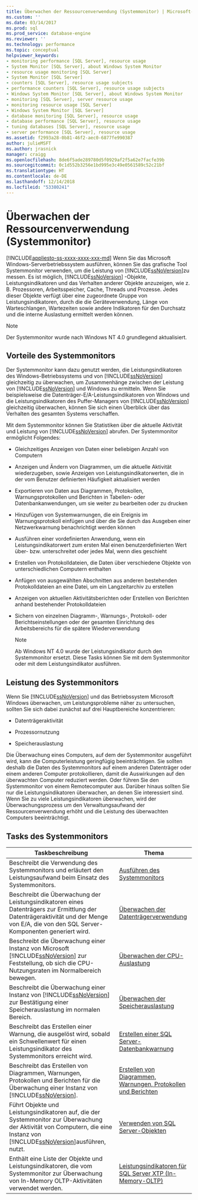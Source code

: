 ```yaml
---
title: Überwachen der Ressourcenverwendung (Systemmonitor) | Microsoft-Dokumentation
ms.custom: ''
ms.date: 03/14/2017
ms.prod: sql
ms.prod_service: database-engine
ms.reviewer: ''
ms.technology: performance
ms.topic: conceptual
helpviewer_keywords:
- monitoring performance [SQL Server], resource usage
- System Monitor [SQL Server], about Windows System Monitor
- resource usage monitoring [SQL Server]
- System Monitor [SQL Server]
- counters [SQL Server], resource usage subjects
- performance counters [SQL Server], resource usage subjects
- Windows System Monitor [SQL Server], about Windows System Monitor
- monitoring [SQL Server], server resource usage
- monitoring resource usage [SQL Server]
- Windows System Monitor [SQL Server]
- database monitoring [SQL Server], resource usage
- database performance [SQL Server], resource usage
- tuning databases [SQL Server], resource usage
- server performance [SQL Server], resource usage
ms.assetid: f2993a28-0b81-46f2-aec0-6877fe990387
author: julieMSFT
ms.author: jrasnick
manager: craigg
ms.openlocfilehash: 8de6f5ade289780d5f0929af2f5a62e7facfe39b
ms.sourcegitcommit: 0c1d552b3256e1bd995e3c49e0561589c52c21bf
ms.translationtype: HT
ms.contentlocale: de-DE
ms.lasthandoff: 12/14/2018
ms.locfileid: "53380241"
---
```

# <a name="monitor-resource-usage-system-monitor"></a>Überwachen der Ressourcenverwendung (Systemmonitor)
[!INCLUDE[appliesto-ss-xxxx-xxxx-xxx-md](../../includes/appliesto-ss-xxxx-xxxx-xxx-md.md)]
  Wenn Sie das Microsoft Windows-Serverbetriebssystem ausführen, können Sie das grafische Tool Systemmonitor verwenden, um die Leistung von [!INCLUDE[ssNoVersion](../../includes/ssnoversion-md.md)]zu messen. Es ist möglich, [!INCLUDE[ssNoVersion](../../includes/ssnoversion-md.md)] -Objekte, Leistungsindikatoren und das Verhalten anderer Objekte anzuzeigen, wie z. B. Prozessoren, Arbeitsspeicher, Cache, Threads und Prozesse. Jedes dieser Objekte verfügt über eine zugeordnete Gruppe von Leistungsindikatoren, durch die die Geräteverwendung, Länge von Warteschlangen, Wartezeiten sowie andere Indikatoren für den Durchsatz und die interne Auslastung ermittelt werden können.  
  
> [!NOTE]  
>  Der Systemmonitor wurde nach Windows NT 4.0 grundlegend aktualisiert.  
  
## <a name="benefits-of-system-monitor"></a>Vorteile des Systemmonitors  
 Der Systemmonitor kann dazu genutzt werden, die Leistungsindikatoren des Windows-Betriebssystems und von [!INCLUDE[ssNoVersion](../../includes/ssnoversion-md.md)] gleichzeitig zu überwachen, um Zusammenhänge zwischen der Leistung von [!INCLUDE[ssNoVersion](../../includes/ssnoversion-md.md)] und Windows zu ermitteln. Wenn Sie beispielsweise die Datenträger-E/A-Leistungsindikatoren von Windows und die Leistungsindikatoren des Puffer-Managers von [!INCLUDE[ssNoVersion](../../includes/ssnoversion-md.md)] gleichzeitig überwachen, können Sie sich einen Überblick über das Verhalten des gesamten Systems verschaffen.  
  
 Mit dem Systemmonitor können Sie Statistiken über die aktuelle Aktivität und Leistung von [!INCLUDE[ssNoVersion](../../includes/ssnoversion-md.md)] abrufen. Der Systemmonitor ermöglicht Folgendes:  
  
-   Gleichzeitiges Anzeigen von Daten einer beliebigen Anzahl von Computern  
  
-   Anzeigen und Ändern von Diagrammen, um die aktuelle Aktivität wiederzugeben, sowie Anzeigen von Leistungsindikatorwerten, die in der vom Benutzer definierten Häufigkeit aktualisiert werden  
  
-   Exportieren von Daten aus Diagrammen, Protokollen, Warnungsprotokollen und Berichten in Tabellen- oder Datenbankanwendungen, um sie weiter zu bearbeiten oder zu drucken  
  
-   Hinzufügen von Systemwarnungen, die ein Ereignis im Warnungsprotokoll einfügen und über die Sie durch das Ausgeben einer Netzwerkwarnung benachrichtigt werden können  
  
-   Ausführen einer vordefinierten Anwendung, wenn ein Leistungsindikatorwert zum ersten Mal einen benutzerdefinierten Wert über- bzw. unterschreitet oder jedes Mal, wenn dies geschieht  
  
-   Erstellen von Protokolldateien, die Daten über verschiedene Objekte von unterschiedlichen Computern enthalten  
  
-   Anfügen von ausgewählten Abschnitten aus anderen bestehenden Protokolldateien an eine Datei, um ein Langzeitarchiv zu erstellen  
  
-   Anzeigen von aktuellen Aktivitätsberichten oder Erstellen von Berichten anhand bestehender Protokolldateien  
  
-   Sichern von einzelnen Diagramm-, Warnungs-, Protokoll- oder Berichtseinstellungen oder der gesamten Einrichtung des Arbeitsbereichs für die spätere Wiederverwendung  
  
    > [!NOTE]  
    >  Ab Windows NT 4.0 wurde der Leistungsindikator durch den Systemmonitor ersetzt. Diese Tasks können Sie mit dem Systemmonitor oder mit dem Leistungsindikator ausführen.  
  
## <a name="system-monitor-performance"></a>Leistung des Systemmonitors  
 Wenn Sie [!INCLUDE[ssNoVersion](../../includes/ssnoversion-md.md)] und das Betriebssystem Microsoft Windows überwachen, um Leistungsprobleme näher zu untersuchen, sollten Sie sich dabei zunächst auf drei Hauptbereiche konzentrieren:  
  
-   Datenträgeraktivität  
  
-   Prozessornutzung  
  
-   Speicherauslastung  
  
 Die Überwachung eines Computers, auf dem der Systemmonitor ausgeführt wird, kann die Computerleistung geringfügig beeinträchtigen. Sie sollten deshalb die Daten des Systemmonitors auf einem anderen Datenträger oder einem anderen Computer protokollieren, damit die Auswirkungen auf den überwachten Computer reduziert werden. Oder führen Sie den Systemmonitor von einem Remotecomputer aus. Darüber hinaus sollten Sie nur die Leistungsindikatoren überwachen, an denen Sie interessiert sind. Wenn Sie zu viele Leistungsindikatoren überwachen, wird der Überwachungsprozess um den Verwaltungsaufwand der Ressourcenverwendung erhöht und die Leistung des überwachten Computers beeinträchtigt.  
  
## <a name="system-monitor-tasks"></a>Tasks des Systemmonitors  
  
|Taskbeschreibung|Thema|  
|----------------------|-----------|  
|Beschreibt die Verwendung des Systemmonitors und erläutert den Leistungsaufwand beim Einsatz des Systemmonitors.|[Ausführen des Systemmonitors](../../relational-databases/performance-monitor/run-system-monitor.md)|  
|Beschreibt die Überwachung der Leistungsindikatoren eines Datenträgers zur Ermittlung der Datenträgeraktivität und der Menge von E/A, die von den SQL Server-Komponenten generiert wird.|[Überwachen der Datenträgerverwendung](../../relational-databases/performance-monitor/monitor-disk-usage.md)|  
|Beschreibt die Überwachung einer Instanz von Microsoft [!INCLUDE[ssNoVersion](../../includes/ssnoversion-md.md)] zur Feststellung, ob sich die CPU-Nutzungsraten im Normalbereich bewegen.|[Überwachen der CPU-Auslastung](../../relational-databases/performance-monitor/monitor-cpu-usage.md)|  
|Beschreibt die Überwachung einer Instanz von [!INCLUDE[ssNoVersion](../../includes/ssnoversion-md.md)] zur Bestätigung einer Speicherauslastung im normalen Bereich.|[Überwachen der Speicherauslastung](../../relational-databases/performance-monitor/monitor-memory-usage.md)|  
|Beschreibt das Erstellen einer Warnung, die ausgelöst wird, sobald ein Schwellenwert für einen Leistungsindikator des Systemmonitors erreicht wird.|[Erstellen einer SQL Server-Datenbankwarnung](../../relational-databases/performance-monitor/create-a-sql-server-database-alert.md)|  
|Beschreibt das Erstellen von Diagrammen, Warnungen, Protokollen und Berichten für die Überwachung einer Instanz von [!INCLUDE[ssNoVersion](../../includes/ssnoversion-md.md)].|[Erstellen von Diagrammen, Warnungen, Protokollen und Berichten](../../relational-databases/performance-monitor/create-charts-alerts-logs-and-reports.md)|  
|Führt Objekte und Leistungsindikatoren auf, die der Systemmonitor zur Überwachung der Aktivität von Computern, die eine Instanz von [!INCLUDE[ssNoVersion](../../includes/ssnoversion-md.md)]ausführen, nutzt.|[Verwenden von SQL Server-Objekten](../../relational-databases/performance-monitor/use-sql-server-objects.md)|  
|Enthält eine Liste der Objekte und Leistungsindikatoren, die vom Systemmonitor zur Überwachung von In-Memory OLTP-Aktivitäten verwendet werden.|[Leistungsindikatoren für SQL Server XTP &#40;In-Memory-OLTP&#41;](../../relational-databases/performance-monitor/sql-server-xtp-in-memory-oltp-performance-counters.md)|  
  
  
